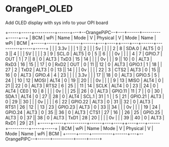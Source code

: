 # OrangePI_OLED
Add OLED display with sys info to your OPI board

+-----+-----+----------+------+---+--OrangePiPC--+---+------+---------+-----+--+
 | BCM | wPi |   Name   | Mode | V | Physical | V | Mode | Name     | wPi | BCM |
 +-----+-----+----------+------+---+----++----+---+------+----------+-----+-----+
 |     |     |     3.3v |      |   |  1 || 2  |   |      | 5v       |     |     |
 |   2 |   8 |    SDA.0 | ALT5 | 0 |  3 || 4  |   |      | 5V       |     |     |
 |   3 |   9 |    SCL.0 | ALT5 | 0 |  5 || 6  |   |      | 0v       |     |     |
 |   4 |   7 |   GPIO.7 |  OUT | 1 |  7 || 8  | 0 | ALT3 | TxD3     | 15  | 14  |
 |     |     |       0v |      |   |  9 || 10 | 0 | ALT3 | RxD3     | 16  | 15  |
 |  17 |   0 |     RxD2 |  OUT | 0 | 11 || 12 | 0 | ALT3 | GPIO.1   | 1   | 18  |
 |  27 |   2 |     TxD2 | ALT3 | 0 | 13 || 14 |   |      | 0v       |     |     |
 |  22 |   3 |     CTS2 | ALT3 | 0 | 15 || 16 | 0 | ALT3 | GPIO.4   | 4   | 23  |
 |     |     |     3.3v |      |   | 17 || 18 | 0 | ALT3 | GPIO.5   | 5   | 24  |
 |  10 |  12 |     MOSI | ALT4 | 0 | 19 || 20 |   |      | 0v       |     |     |
 |   9 |  13 |     MISO | ALT4 | 0 | 21 || 22 | 0 | ALT3 | RTS2     | 6   | 25  |
 |  11 |  14 |     SCLK | ALT4 | 0 | 23 || 24 | 0 | ALT4 | CE0      | 10  | 8   |
 |     |     |       0v |      |   | 25 || 26 | 0 | ALT3 | GPIO.11  | 11  | 7   |
 |   0 |  30 |    SDA.1 | ALT4 | 0 | 27 || 28 | 0 | ALT4 | SCL.1    | 31  | 1   |
 |   5 |  21 |  GPIO.21 | ALT3 | 0 | 29 || 30 |   |      | 0v       |     |     |
 |   6 |  22 |  GPIO.22 | ALT3 | 0 | 31 || 32 | 0 | ALT3 | RTS1     | 26  | 12  |
 |  13 |  23 |  GPIO.23 | ALT3 | 0 | 33 || 34 |   |      | 0v       |     |     |
 |  19 |  24 |  GPIO.24 | ALT3 | 0 | 35 || 36 | 0 | ALT3 | CTS1     | 27  | 16  |
 |  26 |  25 |  GPIO.25 | ALT3 | 0 | 37 || 38 | 0 | ALT3 | TxD1     | 28  | 20  |
 |     |     |       0v |      |   | 39 || 40 | 0 | ALT3 | RxD1     | 29  | 21  |
 +-----+-----+----------+------+---+----++----+---+------+----------+-----+-----+
 | BCM | wPi |   Name   | Mode | V | Physical | V | Mode | Name     | wPi | BCM |
 +-----+-----+----------+------+---+--OrangePIPC--+------+----------+-----+-----+
